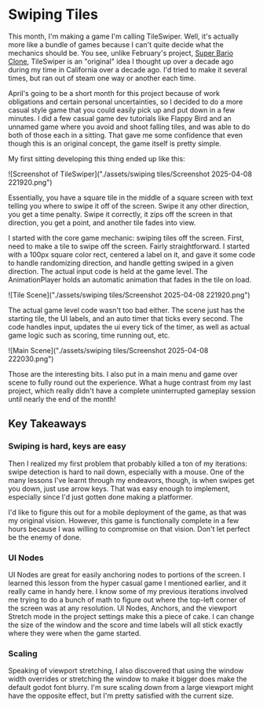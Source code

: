 # Swiping Tiles

This month, I'm making a game I'm calling TileSwiper. Well, it's actually more like a bundle of games because I can't quite decide what the mechanics should be. You see, unlike February's project, [Super Bario Clone](https://bustedspecs.itch.io/super-bario), TileSwiper is an "original" idea I thought up over a decade ago during my time in California over a decade ago. I'd tried to make it several times, but ran out of steam one way or another each time.

April's going to be a short month for this project because of work obligations and certain personal uncertainties, so I decided to do a more casual style game that you could easily pick up and put down in a few minutes. I did a few casual game dev tutorials like Flappy Bird and an unnamed game where you avoid and shoot falling tiles, and was able to do both of those each in a sitting. That gave me some confidence that even though this is an original concept, the game itself is pretty simple.

My first sitting developing this thing ended up like this:

![Screenshot of TileSwiper]("./assets/swiping tiles/Screenshot 2025-04-08 221920.png")

Essentially, you have a square tile in the middle of a square screen with text telling you where to swipe it off of the screen. Swipe it any other direction, you get a time penalty. Swipe it correctly, it zips off the screen in that direction, you get a point, and another tile fades into view.

I started with the core game mechanic: swiping tiles off the screen. First, need to make a tile to swipe off the screen. Fairly straightforward. I started with a 100px square color rect, centered a label on it, and gave it some code to handle randomizing direction, and handle getting swiped in a given direction. The actual input code is held at the game level. The AnimationPlayer holds an automatic animation that fades in the tile on load.

![Tile Scene]("./assets/swiping tiles/Screenshot 2025-04-08 221920.png")

The actual game level code wasn't too bad either. The scene just has the starting tile, the UI labels, and an auto timer that ticks every second. The code handles input, updates the ui every tick of the timer, as well as actual game logic such as scoring, time running out, etc.

![Main Scene]("./assets/swiping tiles/Screenshot 2025-04-08 222030.png")

Those are the interesting bits. I also put in a main menu and game over scene to fully round out the experience. What a huge contrast from my last project, which really didn't have a complete uninterrupted gameplay session until nearly the end of the month!

## Key Takeaways

### Swiping is hard, keys are easy

Then I realized my first problem that probably killed a ton of my iterations: swipe detection is hard to nail down, especially with a mouse. One of the many lessons I've learnt through my endeavors, though, is when swipes get you down, just use arrow keys. That was easy enough to implement, especially since I'd just gotten done making a platformer.

I'd like to figure this out for a mobile deployment of the game, as that was my original vision. However, this game is functionally complete in a few hours because I was willing to compromise on that vision. Don't let perfect be the enemy of done.

### UI Nodes

UI Nodes are great for easily anchoring nodes to portions of the screen. I learned this lesson from the hyper casual game I mentioned earlier, and it really came in handy here. I know some of my previous iterations involved me trying to do a bunch of math to figure out where the top-left corner of the screen was at any resolution. UI Nodes, Anchors, and the viewport Stretch mode in the project settings make this a piece of cake. I can change the size of the window and the score and time labels will all stick exactly where they were when the game started.

### Scaling

Speaking of viewport stretching, I also discovered that using the window width overrides or stretching the window to make it bigger does make the default godot font blurry. I'm sure scaling down from a large viewport might have the opposite effect, but I'm pretty satisfied with the current size.